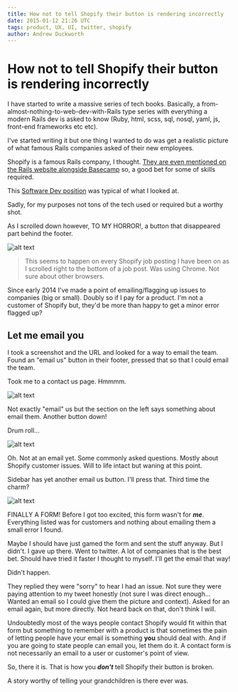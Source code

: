 ```yaml
---
title: How not to tell Shopify their button is rendering incorrectly
date: 2015-01-12 21:26 UTC
tags: product, UX, UI, twitter, shopify
author: Andrew Duckworth
---
```


# How not to tell Shopify their button is rendering incorrectly

I have started to write a massive series of tech books. Basically, a from-almost-nothing-to-web-dev-with-Rails type series with everything a modern Rails dev is asked to know (Ruby, html, scss, sql, nosql, yaml, js, front-end frameworks etc etc).

I've started writing it but one thing I wanted to do was get a realistic picture of what famous Rails companies asked of their new employees.

Shopify is a famous Rails company, I thought. [They are even mentioned on the Rails website alongside Basecamp](http://rubyonrails.org/) so, a good bet for some of skills required.

This [Software Dev position](http://www.shopify.com/careers/software-developer-2d1dee) was typical of what I looked at. 

Sadly, for my purposes not tons of the tech used or required but a worthy shot.

As I scrolled down however, TO MY HORROR!, a button that disappeared part behind the footer.

![alt text](/images/screenshot-shopify.png "Image of shopify button")

> This seems to happen on every Shopify job posting I have been on as I scrolled right to the bottom of a job post. Was using Chrome. Not sure about other browsers.

Since early 2014 I've made a point of emailing/flagging up issues to companies (big or small). Doubly so if I pay for a product. I'm not a customer of Shopify but, they'd be more than happy to get a minor error flagged up?

## Let me email you

I took a screenshot and the URL and looked for a way to email the team. Found an "email us" button in their footer, pressed that so that I could email the team.

Took me to a contact us page. Hmmmm.

![alt text](/images/screenshot-contact.png "Image of shopify button")

Not exactly "email" us but the section on the left says something about email them. Another button down!

Drum roll...

![alt text](/images/screenshot-help.png "Image of shopify button")

Oh. Not at an email yet. Some commonly asked questions. Mostly about Shopify customer issues. Will to life intact but waning at this point.

Sidebar has yet another email us button. I'll press that. Third time the charm?

![alt text](/images/screenshot-form.png "Image of shopify button")

FINALLY A FORM! Before I got too excited, this form wasn't for ***me***. Everything listed was for customers and nothing about emailing them a small error I found.

Maybe I should have just gamed the form and sent the stuff anyway. But I didn't. I gave up there. Went to twitter. A lot of companies that is the best bet. Should have tried it faster I thought to myself. I'll get the email that way!

Didn't happen.

They replied they were "sorry" to hear I had an issue. Not sure they were paying attention to my tweet honestly (not sure I was direct enough... Wanted an email so I could give them the picture and context). Asked for an email again, but more directly. Not heard back on that, don't think I will.

Undoubtedly most of the ways people contact Shopify would fit within that form but something to remember with a product is that sometimes the pain of letting people have your email is something **you** should deal with. And if you are going to state people can email you, let them do it. A contact form is not necessarily an email to a user or customer's point of view.

So, there it is. That is how you ***don't*** tell Shopify their button is broken.

A story worthy of telling your grandchildren is there ever was.